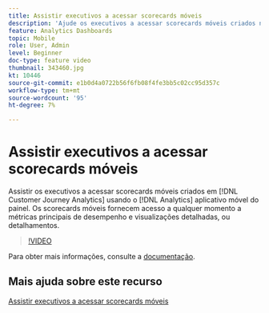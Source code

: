 ```yaml
---
title: Assistir executivos a acessar scorecards móveis
description: 'Ajude os executivos a acessar scorecards móveis criados no Customer Journey Analytics usando o aplicativo móvel do painel do Analytics.  Os scorecards móveis fornecem acesso a qualquer momento a métricas principais de desempenho e visualizações detalhadas, ou detalhamentos. '
feature: Analytics Dashboards
topic: Mobile
role: User, Admin
level: Beginner
doc-type: feature video
thumbnail: 343460.jpg
kt: 10446
source-git-commit: e1b0d4a0722b56f6fb08f4fe3bb5c02cc95d357c
workflow-type: tm+mt
source-wordcount: '95'
ht-degree: 7%

---
```



# Assistir executivos a acessar scorecards móveis

Assistir os executivos a acessar scorecards móveis criados em [!DNL Customer Journey Analytics] usando o [!DNL Analytics] aplicativo móvel do painel.  Os scorecards móveis fornecem acesso a qualquer momento a métricas principais de desempenho e visualizações detalhadas, ou detalhamentos.

>[!VIDEO](https://video.tv.adobe.com/v/343460/?quality=12&learn=on)

Para obter mais informações, consulte a [documentação](https://experienceleague.adobe.com/docs/analytics-platform/using/cja-dashboards/set-up-execs.html).

## Mais ajuda sobre este recurso

[Assistir executivos a acessar scorecards móveis](create-a-mobile-scorecard.md)